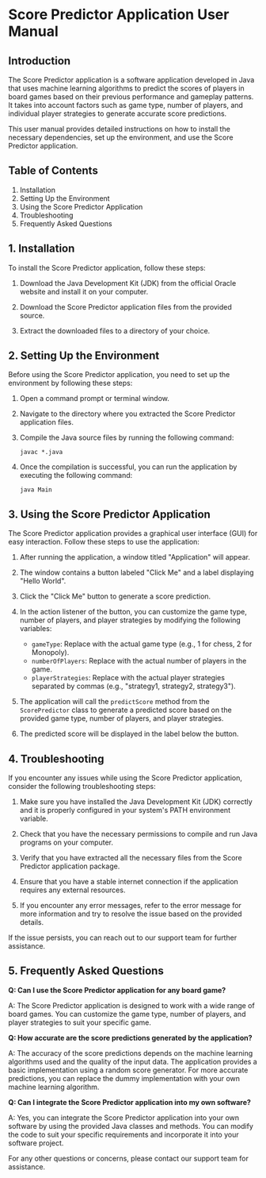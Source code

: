 # Score Predictor Application User Manual

## Introduction

The Score Predictor application is a software application developed in Java that uses machine learning algorithms to predict the scores of players in board games based on their previous performance and gameplay patterns. It takes into account factors such as game type, number of players, and individual player strategies to generate accurate score predictions.

This user manual provides detailed instructions on how to install the necessary dependencies, set up the environment, and use the Score Predictor application.

## Table of Contents

1. Installation
2. Setting Up the Environment
3. Using the Score Predictor Application
4. Troubleshooting
5. Frequently Asked Questions

## 1. Installation

To install the Score Predictor application, follow these steps:

1. Download the Java Development Kit (JDK) from the official Oracle website and install it on your computer.

2. Download the Score Predictor application files from the provided source.

3. Extract the downloaded files to a directory of your choice.

## 2. Setting Up the Environment

Before using the Score Predictor application, you need to set up the environment by following these steps:

1. Open a command prompt or terminal window.

2. Navigate to the directory where you extracted the Score Predictor application files.

3. Compile the Java source files by running the following command:

   ```
   javac *.java
   ```

4. Once the compilation is successful, you can run the application by executing the following command:

   ```
   java Main
   ```

## 3. Using the Score Predictor Application

The Score Predictor application provides a graphical user interface (GUI) for easy interaction. Follow these steps to use the application:

1. After running the application, a window titled "Application" will appear.

2. The window contains a button labeled "Click Me" and a label displaying "Hello World".

3. Click the "Click Me" button to generate a score prediction.

4. In the action listener of the button, you can customize the game type, number of players, and player strategies by modifying the following variables:

   - `gameType`: Replace with the actual game type (e.g., 1 for chess, 2 for Monopoly).
   - `numberOfPlayers`: Replace with the actual number of players in the game.
   - `playerStrategies`: Replace with the actual player strategies separated by commas (e.g., "strategy1, strategy2, strategy3").

5. The application will call the `predictScore` method from the `ScorePredictor` class to generate a predicted score based on the provided game type, number of players, and player strategies.

6. The predicted score will be displayed in the label below the button.

## 4. Troubleshooting

If you encounter any issues while using the Score Predictor application, consider the following troubleshooting steps:

1. Make sure you have installed the Java Development Kit (JDK) correctly and it is properly configured in your system's PATH environment variable.

2. Check that you have the necessary permissions to compile and run Java programs on your computer.

3. Verify that you have extracted all the necessary files from the Score Predictor application package.

4. Ensure that you have a stable internet connection if the application requires any external resources.

5. If you encounter any error messages, refer to the error message for more information and try to resolve the issue based on the provided details.

If the issue persists, you can reach out to our support team for further assistance.

## 5. Frequently Asked Questions

**Q: Can I use the Score Predictor application for any board game?**

A: The Score Predictor application is designed to work with a wide range of board games. You can customize the game type, number of players, and player strategies to suit your specific game.

**Q: How accurate are the score predictions generated by the application?**

A: The accuracy of the score predictions depends on the machine learning algorithms used and the quality of the input data. The application provides a basic implementation using a random score generator. For more accurate predictions, you can replace the dummy implementation with your own machine learning algorithm.

**Q: Can I integrate the Score Predictor application into my own software?**

A: Yes, you can integrate the Score Predictor application into your own software by using the provided Java classes and methods. You can modify the code to suit your specific requirements and incorporate it into your software project.

For any other questions or concerns, please contact our support team for assistance.